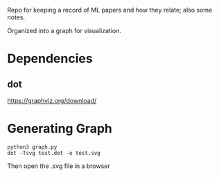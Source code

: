 

Repo for keeping a record of ML papers and how they relate; also some notes.

Organized into a graph for visualization. 

# Dependencies

## dot
https://graphviz.org/download/ 

# Generating Graph
```
python3 graph.py
dot -Tsvg test.dot -o test.svg
```
Then open the .svg file in a browser
